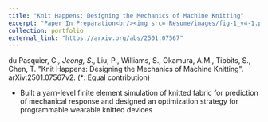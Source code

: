 ```yaml
---
title: "Knit Happens: Designing the Mechanics of Machine Knitting"
excerpt: "Paper In Preparation<br/><img src='Resume/images/fig-1_v4-1.png'>"
collection: portfolio
external_link: "https://arxiv.org/abs/2501.07567" 
---
```


du Pasquier, C.*, Jeong, S.*, Liu, P., Williams, S., Okamura, A.M., Tibbits, S., Chen, T. "Knit Happens: Designing the Mechanics of Machine Knitting". arXiv:2501.07567v2. (*: Equal contribution)

- Built a yarn-level finite element simulation of knitted fabric for prediction of mechanical response and designed an optimization strategy for programmable wearable knitted devices